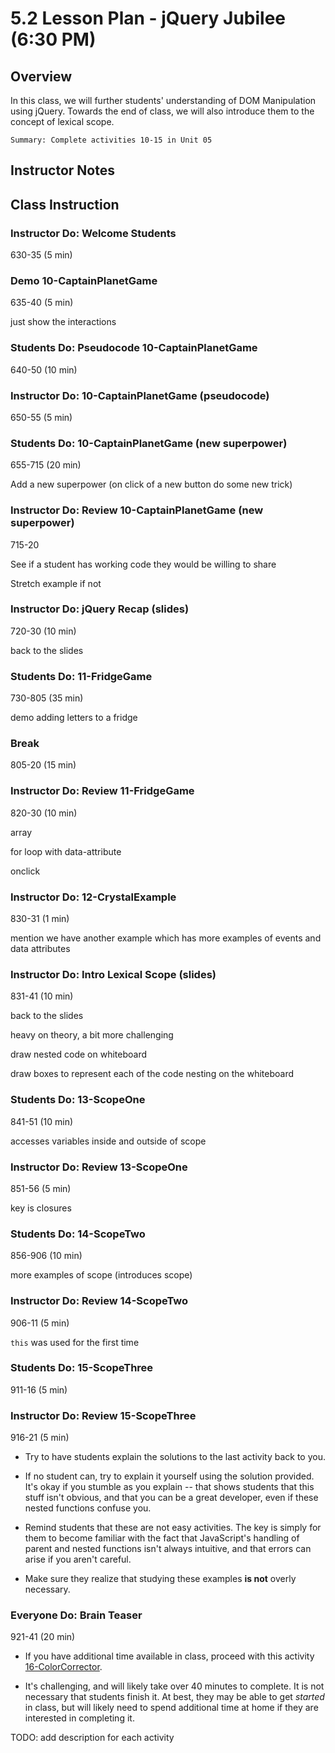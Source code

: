 # 5.2 Lesson Plan - jQuery Jubilee (6:30 PM)

## Overview

In this class, we will further students' understanding of DOM Manipulation using jQuery. Towards the end of class, we will also introduce them to the concept of lexical scope.

`Summary: Complete activities 10-15 in Unit 05`

## Instructor Notes

## Class Instruction

### Instructor Do: Welcome Students

630-35 (5 min)

### Demo 10-CaptainPlanetGame

635-40 (5 min)

just show the interactions

### Students Do: Pseudocode 10-CaptainPlanetGame

640-50 (10 min)

### Instructor Do: 10-CaptainPlanetGame (pseudocode)

650-55 (5 min)

### Students Do: 10-CaptainPlanetGame (new superpower)

655-715 (20 min)

Add a new superpower (on click of a new button do some new trick)

### Instructor Do: Review 10-CaptainPlanetGame (new superpower)

715-20

See if a student has working code they would be willing to share

Stretch example if not

### Instructor Do: jQuery Recap (slides)

720-30 (10 min)

back to the slides

### Students Do: 11-FridgeGame

730-805 (35 min)

demo adding letters to a fridge

### Break

805-20 (15 min)

### Instructor Do: Review 11-FridgeGame

820-30 (10 min)

array

for loop with data-attribute

onclick

### Instructor Do: 12-CrystalExample

830-31 (1 min)

mention we have another example which has more examples of events and data attributes

### Instructor Do: Intro Lexical Scope (slides)

831-41 (10 min)

back to the slides

heavy on theory, a bit more challenging

draw nested code on whiteboard

draw boxes to represent each of the code nesting on the whiteboard

### Students Do: 13-ScopeOne

841-51 (10 min)

accesses variables inside and outside of scope

### Instructor Do: Review 13-ScopeOne

851-56 (5 min)

key is closures

### Students Do: 14-ScopeTwo

856-906 (10 min)

more examples of scope (introduces scope)

### Instructor Do: Review 14-ScopeTwo

906-11 (5 min)

`this` was used for the first time

### Students Do: 15-ScopeThree

911-16 (5 min)

### Instructor Do: Review 15-ScopeThree

916-21 (5 min)

- Try to have students explain the solutions to the last activity back to you.

- If no student can, try to explain it yourself using the solution provided. It's okay if you stumble as you explain -- that shows students that this stuff isn't obvious, and that you can be a great developer, even if these nested functions confuse you.

- Remind students that these are not easy activities. The key is simply for them to become familiar with the fact that JavaScript's handling of parent and nested functions isn't always intuitive, and that errors can arise if you aren't careful.

- Make sure they realize that studying these examples **is not** overly necessary.

### Everyone Do: Brain Teaser

921-41 (20 min)

- If you have additional time available in class, proceed with this activity [16-ColorCorrector](../../../../01-Class-Content/05-third-party-apis/01-Activities/16-ColorCorrector).

- It's challenging, and will likely take over 40 minutes to complete. It is not necessary that students finish it. At best, they may be able to get _started_ in class, but will likely need to spend additional time at home if they are interested in completing it.

TODO: add description for each activity
